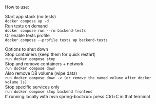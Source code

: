 How to use:

Start app stack (no tests)<br />
```docker compose up -d```
<br />
Run tests on demand<br />
```docker compose run --rm backend-tests```
<br />
Or enable tests profile<br />
```docker compose --profile tests up backend-tests```
<br />

Options to shut down<br />
Stop containers (keep them for quick restart)<br />
```run docker compose stop```
<br />
Stop and remove containers + network <br />
```run docker compose down```
<br />
Also remove DB volume (wipe data) <br />
```run docker compose down -v (or remove the named volume after docker volume ls)```
<br />
Stop specific services only <br />
```run docker compose stop backend frontend```
<br />
If running locally with mvn spring-boot:run: press Ctrl+C in that terminal
